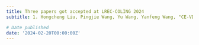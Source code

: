 ```yaml
---
title: Three papers got accepted at LREC-COLING 2024
subtitle: 1. Hongcheng Liu, Pingjie Wang, Yu Wang, Yanfeng Wang, "CE-VDG: Counterfactual Entropy-based Bias Reduction for Video-grounded Dialogue Generation"<br> 2. Pingjie Wang, Hongcheng Liu, Yu Wang, Yanfeng Wang, "Pruning before Fine-tuning: A Retraining-free Compression Framework for Pre-trained Language Models" <br> 3. Heyang Liu, Yu Wang, Yanfeng Wang, "Post-decoder Biasing for End-to-End Speech Recognition of Multi-turn Medical Interview"

# Date published
date: '2024-02-20T00:00:00Z'
---
```

